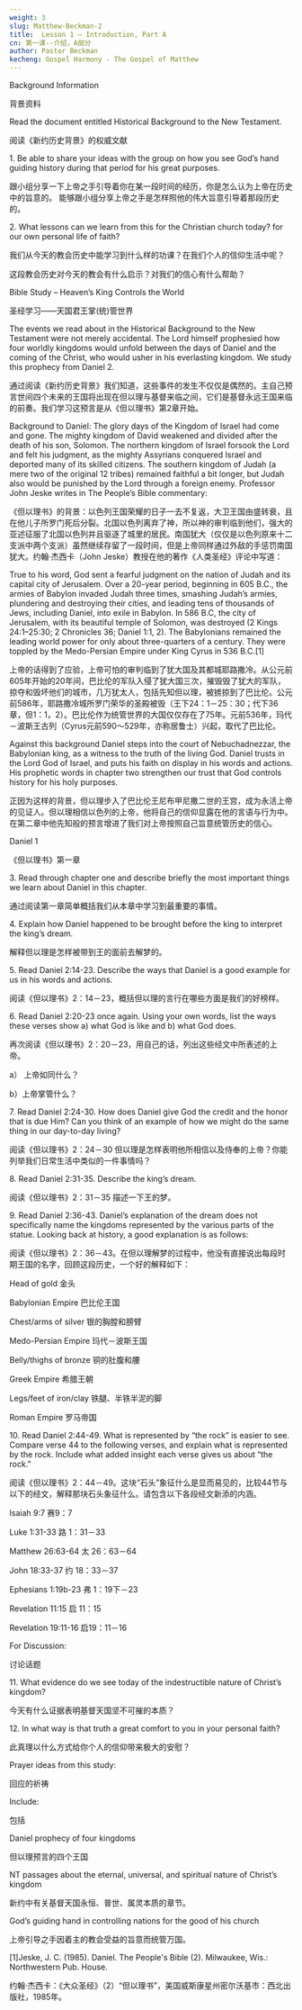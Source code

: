 ```yaml
---
weight: 3
slug: Matthew-Beckman-2
title:  Lesson 1 – Introduction, Part A
cn: 第一课--介绍，A部分
author: Pastor Beckman
kecheng: Gospel Harmony - The Gospel of Matthew
---
```


Background Information

背景资料

Read the document entitled Historical Background to the New Testament.

阅读《新约历史背景》的权威文献

1\. Be able to share your ideas with the group on how you see God’s hand guiding history during that period for his great purposes.

跟小组分享一下上帝之手引导着你在某一段时间的经历，你是怎么认为上帝在历史中的旨意的。
能够跟小组分享上帝之手是怎样照他的伟大旨意引导着那段历史的。

2\.   What lessons can we learn from this for the Christian church today?  for our own personal life of faith?

我们从今天的教会历史中能学习到什么样的功课？在我们个人的信仰生活中呢？

这段教会历史对今天的教会有什么启示？对我们的信心有什么帮助？


Bible Study – Heaven’s King Controls the World

圣经学习——天国君王掌(统)管世界

The events we read about in the Historical Background to the New Testament were not merely accidental.  The Lord himself prophesied how four worldly kingdoms would unfold between the days of Daniel and the coming of the Christ, who would usher in his everlasting kingdom.  We study this prophecy from Daniel 2.

通过阅读《新约历史背景》我们知道，这些事件的发生不仅仅是偶然的。主自己预言世间四个未来的王国将出现在但以理与基督来临之间，它们是基督永远王国来临的前奏。我们学习这预言是从《但以理书》第2章开始。

Background to Daniel:  The glory days of the Kingdom of Israel had come and gone.  The mighty kingdom of David weakened and divided after the death of his son, Solomon.  The northern kingdom of Israel forsook the Lord and felt his judgment, as the mighty Assyrians conquered Israel and deported many of its skilled citizens.  The southern kingdom of Judah (a mere two of the original 12 tribes) remained faithful a bit longer, but Judah also would be punished by the Lord through a foreign enemy.  Professor John Jeske writes in The People’s Bible commentary:

《但以理书》的背景：以色列王国荣耀的日子一去不复返，大卫王国由盛转衰，且在他儿子所罗门死后分裂。北国以色列离弃了神，所以神的审判临到他们，强大的亚述征服了北国以色列并且驱逐了城里的居民。南国犹大（仅仅是以色列原来十二支派中两个支派）虽然继续存留了一段时间，但是上帝同样通过外敌的手惩罚南国犹大。约翰·杰西卡（John Jeske）教授在他的著作《人类圣经》评论中写道：


True to his word, God sent a fearful judgment on the nation of Judah and its capital city of Jerusalem. Over a 20-year period, beginning in 605 B.C., the armies of Babylon invaded Judah three times, smashing Judah’s armies, plundering and destroying their cities, and leading tens of thousands of Jews, including Daniel, into exile in Babylon. In 586 B.C, the city of Jerusalem, with its beautiful temple of Solomon, was destroyed (2 Kings 24:1–25:30; 2 Chronicles 36; Daniel 1:1, 2). The Babylonians remained the leading world power for only about three-quarters of a century. They were toppled by the Medo-Persian Empire under King Cyrus in 536 B.C.[1]

上帝的话得到了应验，上帝可怕的审判临到了犹大国及其都城耶路撒冷。从公元前605年开始的20年间，巴比伦的军队入侵了犹大国三次，摧毁毁了犹大的军队，掠夺和毁坏他们的城市，几万犹太人，包括先知但以理，被掳掠到了巴比伦。公元前586年，耶路撒冷城所罗门荣华的圣殿被毁（王下24：1－25：30；代下36章，但1：1，2）。巴比伦作为统管世界的大国仅仅存在了75年。元前536年，玛代－波斯王古列（Cyrus元前590～529年，亦称居鲁士）兴起，取代了巴比伦。


Against this background Daniel steps into the court of Nebuchadnezzar, the Babylonian king, as a witness to the truth of the living God.  Daniel trusts in the Lord God of Israel, and puts his faith on display in his words and actions.  His prophetic words in chapter two strengthen our trust that God controls history for his holy purposes.

正因为这样的背景，但以理步入了巴比伦王尼布甲尼撒二世的王宫，成为永活上帝的见证人。但以理相信以色列的上帝，他将自己的信仰显露在他的言语与行为中。在第二章中他先知般的预言增进了我们对上帝按照自己旨意统管历史的信心。


Daniel 1

《但以理书》第一章

3\.   Read through chapter one and describe briefly the most important things we learn about Daniel in this chapter.

通过阅读第一章简单概括我们从本章中学习到最重要的事情。

4\.   Explain how Daniel happened to be brought before the king to interpret the king’s dream.

解释但以理是怎样被带到王的面前去解梦的。

5\.      Read Daniel 2:14-23.  Describe the ways that Daniel is a good example for us in his words and actions.

阅读《但以理书》2：14－23，概括但以理的言行在哪些方面是我们的好榜样。

6\.      Read Daniel 2:20-23 once again.  Using your own words, list the ways these verses show a) what God is like and b) what God does.

再次阅读《但以理书》2：20－23，用自己的话，列出这些经文中所表述的上帝。

a） 上帝如同什么？

b）上帝掌管什么？

7\.      Read Daniel 2:24-30.  How does Daniel give God the credit and the honor that is due Him?  Can you think of an example of how we might do the same thing in our day-to-day living?

阅读《但以理书》2：24－30 但以理是怎样表明他所相信以及侍奉的上帝？你能列举我们日常生活中类似的一件事情吗？


8\.      Read Daniel 2:31-35.  Describe the king’s dream.

阅读《但以理书》2：31－35 描述一下王的梦。

9\.      Read Daniel 2:36-43.  Daniel’s explanation of the dream does not specifically name the kingdoms represented by the various parts of the statue.  Looking back at history, a good explanation is as follows:

阅读《但以理书》2：36－43。在但以理解梦的过程中，他没有直接说出每段时期王国的名字，回顾这段历史，一个好的解释如下：


Head of gold 金头

Babylonian Empire 巴比伦王国

Chest/arms of silver 银的胸膛和膀臂

Medo-Persian Empire 玛代－波斯王国

Belly/thighs of bronze 铜的肚腹和腰

Greek Empire 希腊王朝

Legs/feet of iron/clay 铁腿、半铁半泥的脚

Roman Empire 罗马帝国

10\.  Read Daniel 2:44-49.  What is represented by “the rock” is easier to see.  Compare verse 44 to the following verses, and explain what is represented by the rock.  Include what added insight each verse gives us about “the rock.”

阅读《但以理书》2：44－49。这块“石头”象征什么是显而易见的，比较44节与以下的经文，解释那块石头象征什么。请包含以下各段经文新添的内涵。

Isaiah 9:7   赛9：7

Luke 1:31-33  路 1：31－33

Matthew 26:63-64  太 26：63－64

John 18:33-37    约 18：33－37

Ephesians 1:19b-23  弗 1：19下－23

Revelation 11:15   启 11：15

Revelation 19:11-16 启19：11－16

For Discussion:

讨论话题

11\. What evidence do we see today of the indestructible nature of Christ’s kingdom?

今天有什么证据表明基督天国坚不可摧的本质？

12\. In what way is that truth a great comfort to you in your personal faith?

此真理以什么方式给你个人的信仰带来极大的安慰？


Prayer ideas from this study:

回应的祈祷

Include:

包括

Daniel prophecy of four kingdoms

但以理预言的四个王国


NT passages about the eternal, universal, and spiritual nature of Christ’s kingdom

新约中有关基督天国永恒、普世、属灵本质的章节。

God’s guiding hand in controlling nations for the good of his church

上帝引导之手因着主的教会受益的旨意而统管万国。

[1]Jeske, J. C. (1985). Daniel. The People's Bible (2). Milwaukee, Wis.: Northwestern Pub. House. 

约翰·杰西卡：《大众圣经》（2）“但以理书”，美国威斯康星州密尔沃基市：西北出版社，1985年。